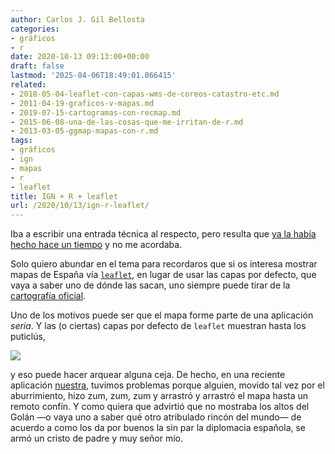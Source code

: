 ```yaml
---
author: Carlos J. Gil Bellosta
categories:
- gráficos
- r
date: 2020-10-13 09:13:00+00:00
draft: false
lastmod: '2025-04-06T18:49:01.066415'
related:
- 2018-05-04-leaflet-con-capas-wms-de-coreos-catastro-etc.md
- 2011-04-19-graficos-v-mapas.md
- 2019-07-15-cartogramas-con-recmap.md
- 2015-06-08-una-de-las-cosas-que-me-irritan-de-r.md
- 2013-03-05-ggmap-mapas-con-r.md
tags:
- gráficos
- ign
- mapas
- r
- leaflet
title: IGN + R + leaflet
url: /2020/10/13/ign-r-leaflet/
---
```


Iba a escribir una entrada técnica al respecto, pero resulta que [ya la había hecho hace un tiempo](https://datanalytics.com/2018/05/04/leaflet-con-capas-wms-de-coreos-catastro-etc/) y no me acordaba.

Solo quiero abundar en el tema para recordaros que si os interesa mostrar mapas de España vía [`leaflet`](https://rstudio.github.io/leaflet/), en lugar de usar las capas por defecto, que vaya a saber uno de dónde las sacan, uno siempre puede tirar de la [cartografía oficial](https://www.ign.es/web/ign/portal/ide-area-nodo-ide-ign).

Uno de los motivos puede ser que el mapa forme parte de una aplicación _seria_. Y las (o ciertas) capas por defecto de `leaflet` muestran hasta los puticlús,

![](/wp-uploads/2020/10/leaflet_atocha.png#center)

y eso puede hacer arquear alguna ceja. De hecho, en una reciente aplicación [nuestra](https://www.circiter.es), tuvimos problemas porque alguien, movido tal vez por el aburrimiento, hizo zum, zum, zum y arrastró y arrastró el mapa hasta un remoto confín. Y como quiera que advirtió que no mostraba los altos del Golán —o vaya uno a saber qué otro atribulado rincón del mundo— de acuerdo a como los da por buenos la sin par la diplomacia española, se armó un cristo de padre y muy señor mío.